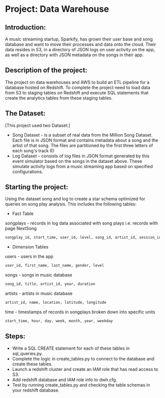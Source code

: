 # Project: Data Warehouse 

## Introduction:
A music streaming startup, Sparkify, has grown their user base and song database and want to move their processes and data onto the cloud. Their data resides in S3, in a directory of JSON logs on user activity on the app, as well as a directory with JSON metadata on the songs in their app.

## Description of the project:
The project on data warehouses and AWS to build an ETL pipeline for a database hosted on Redshift. To complete the project need to load data from S3 to staging tables on Redshift and execute SQL statements that create the analytics tables from these staging tables.
 
## The Dataset:
[This project used two Dataset:]
- Song Dataset - is a subset of real data from the Million Song Dataset. Each file is in JSON format and contains metadata about a song and the artist of that song. The files are partitioned by the first three letters of each song's track ID
- Log Dataset - consists of log files in JSON format generated by this event simulator based on the songs in the dataset above. These simulate activity logs from a music streaming app based on specified configurations.

## Starting the project:
Using the dataset song and log to create a star schema optimized for queries on song play analysis. This includes the following tables:

- Fact Table

songplays - records in log data associated with song plays i.e. records with page NextSong

```sh
songplay_id, start_time, user_id, level, song_id, artist_id, session_id, location, user_agent
```

- Dimension Tables

users - users in the app

```sh
user_id, first_name, last_name, gender, level
``` 

songs - songs in music database

```sh
song_id, title, artist_id, year, duration
```

artists - artists in music database

```sh
artist_id, name, location, latitude, longitude
```

time - timestamps of records in songplays broken down into specific units

```sh
start_time, hour, day, week, month, year, weekday
```

## Steps:
- Write a SQL CREATE statement for each of these tables in sql_queries.py.
- Complete the logic in create_tables.py to connect to the database and create these tables.
- Launch a redshift cluster and create an IAM role that has read access to S3.
- Add redshift database and IAM role info to dwh.cfg.
- Test by running create_tables.py and checking the table schemas in your redshift database.
